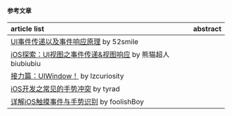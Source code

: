#### 参考文章
article list | abstract
:-- | :--:
[UI事件传递以及事件响应原理](https://52smile.vip/?p=163) by 52smile |
[iOS探索：UI视图之事件传递&视图响应](https://www.jianshu.com/p/2c16077b50f8) by 熊猫超人biubiubiu |
[接力篇：UIWindow！](https://lzcuriosity.github.io/2016/07/10/%E6%8E%A5%E5%8A%9B%E7%AF%87%EF%BC%9AUIWindow%EF%BC%81/) by lzcuriosity |
[iOS开发之常见的手势冲突](https://blog.tyrad.cc/2018/05/04/ges-conflict-handle/) by tyrad |
[详解iOS触摸事件与手势识别](https://www.jianshu.com/p/77139b374313) by foolishBoy |